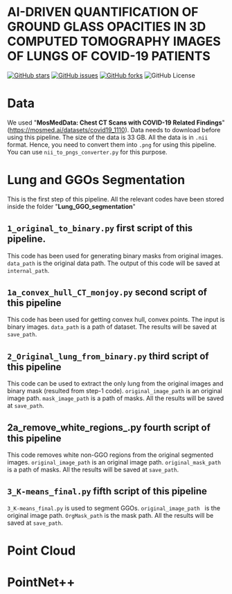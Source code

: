 # AI-DRIVEN QUANTIFICATION OF GROUND GLASS OPACITIES IN 3D COMPUTED TOMOGRAPHY IMAGES OF LUNGS OF COVID-19 PATIENTS

[![GitHub stars](https://img.shields.io/github/stars/sharmalab/GGOs_COVID-19)](https://github.com/sharmalab/GGOs_COVID-19/stargazers)
[![GitHub issues](https://img.shields.io/github/issues/sharmalab/GGOs_COVID-19)](https://github.com/sharmalab/GGOs_COVID-19/issues)
[![GitHub forks](https://img.shields.io/github/forks/sharmalab/GGOs_COVID-19)](https://github.com/sharmalab/GGOs_COVID-19/network)
![GitHub License](https://img.shields.io/github/license/sharmalab/GGOs_COVID-19)

# Data
We used "**MosMedData: Chest CT Scans with COVID-19 Related Findings**" (https://mosmed.ai/datasets/covid19_1110). Data needs to download before using this pipeline. The size of the data is 33 GB. All the data is in ```.nii``` format. Hence, you need to convert them into ```.png``` for using this pipeline. You can use ```nii_to_pngs_converter.py``` for this purpose. 


# Lung and GGOs Segmentation
This is the first step of this pipeline. All the relevant codes have been stored inside the folder "**Lung_GGO_segmentation**"

## ```1_original_to_binary.py``` first script of this pipeline. 
This code has been used for generating binary masks from original images. ```data_path``` is the original data path.  The output of this code will be saved at ```internal_path```.  

## ```1a_convex_hull_CT_monjoy.py``` second script of this pipeline
This code has been used for getting convex hull, convex points. The input is binary images. ```data_path``` is a path of dataset. The results will be saved at ```save_path```. 

## ```2_Original_lung_from_binary.py``` third script of this pipeline
This code can be used to extract the only lung from the original images and binary mask (resulted from step-1 code). ```original_image_path``` is an original image path. ```mask_image_path``` is a path of masks. All the results will be saved at ```save_path```. 

## 2a_remove_white_regions_.py fourth script of this pipeline
This code removes white non-GGO regions from the original segmented images. ```original_image_path``` is an original image path. ```original_mask_path``` is a path of masks. All the results will be saved at ```save_path```. 

## ```3_K-means_final.py``` fifth script of this pipeline
```3_K-means_final.py``` is used to segment GGOs. ```original_image_path ``` is the original image path. ```OrgMask_path``` is the mask path. All the results will be saved at ```save_path```. 

# Point Cloud

# PointNet++

